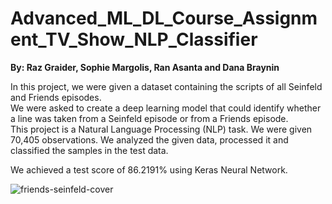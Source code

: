 # Advanced_ML_DL_Course_Assignment_TV_Show_NLP_Classifier

**By: Raz Graider, Sophie Margolis, Ran Asanta and Dana Braynin**

In this project, we were given a dataset containing the scripts of all Seinfeld and Friends episodes.<br>
We were asked to create a deep learning model that could identify whether a line was taken from a Seinfeld episode or from a Friends episode.<br>
This project is a Natural Language Processing (NLP) task. We were given 70,405  observations. We analyzed the given data, processed it and classified the samples in the test data.

We achieved a test score of 86.2191% using Keras Neural Network.

![friends-seinfeld-cover](https://github.com/DanaBraynin/Advanced_ML_DL_Course_Assignment_2/assets/114236961/3a14796c-ed76-4706-af2e-dfcd78715403)

